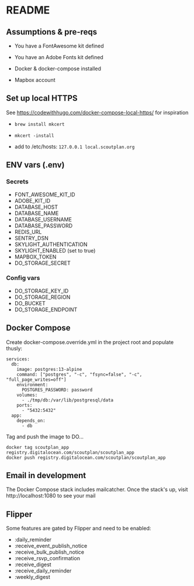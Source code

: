# README

## Assumptions & pre-reqs

* You have a FontAwesome kit defined

* You have an Adobe Fonts kit defined

* Docker & docker-compose installed

* Mapbox account


## Set up local HTTPS

See https://codewithhugo.com/docker-compose-local-https/ for inspiration

* `brew install mkcert`

* `mkcert -install`

* add to /etc/hosts: `127.0.0.1 local.scoutplan.org`


## ENV vars (.env)

### Secrets

* FONT_AWESOME_KIT_ID
* ADOBE_KIT_ID
* DATABASE_HOST
* DATABASE_NAME
* DATABASE_USERNAME
* DATABASE_PASSWORD
* REDIS_URL
* SENTRY_DSN
* SKYLIGHT_AUTHENTICATION
* SKYLIGHT_ENABLED (set to true)
* MAPBOX_TOKEN
* DO_STORAGE_SECRET

### Config vars

* DO_STORAGE_KEY_ID
* DO_STORAGE_REGION
* DO_BUCKET
* DO_STORAGE_ENDPOINT

## Docker Compose

Create docker-compose.override.yml in the project root and populate thusly:

```
services:
  db:
    image: postgres:13-alpine
    command: ["postgres", "-c", "fsync=false", "-c", "full_page_writes=off"]
    environment:
      POSTGRES_PASSWORD: password
    volumes:
      - ./tmp/db:/var/lib/postgresql/data
    ports:
      - "5432:5432"
  app:
    depends_on:
      - db
```

Tag and push the image to DO...

```
docker tag scoutplan_app registry.digitalocean.com/scoutplan/scoutplan_app
docker push registry.digitalocean.com/scoutplan/scoutplan_app
```

## Email in development

The Docker Compose stack includes mailcatcher. Once the stack's up, visit http://localhost:1080 to see your mail


## Flipper

Some features are gated by Flipper and need to be enabled:

* :daily_reminder
* :receive_event_publish_notice
* :receive_bulk_publish_notice
* :receive_rsvp_confirmation
* :receive_digest
* :receive_daily_reminder
* :weekly_digest
